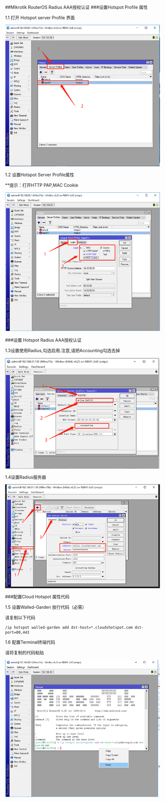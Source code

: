 ##Mikrotik RouterOS Radius AAA授权认证
###设置Hotspot Profile 属性

1.1 打开 Hotspot  server Profile 界面

![](../../image/Hotspot-server-profile.png)

1.2 设置Hotspot Server Profile属性

**提示：打开HTTP PAP,MAC Cookie

![](../../image/Hotspot-server-profile-1.png)

###设置 Hotspot Radius AAA授权认证



1.3设置使用Radius,勾选启用.注意,请把Accounting勾选去掉

![](../../image/Hotspot-server-profile-radius.png)


1.4设置Radius服务器



![](../../image/Hotspot-radius-server.png)



###配置Cloud Hotspot 属性代码



1.5 设置Walled-Garden 放行代码（必需）

请复制以下代码

```
/ip hotspot walled-garden add dst-host=*.cloudshotspot.com dst-port=80,443
```

1.6 配置Terminal终端代码 

请将复制的代码粘贴

![](../../image/Hotspot-terminal.png)

